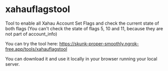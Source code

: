 # xahauflagstool
Tool to enable all Xahau Account Set Flags and check the current state of both flags (You can't check the state of flags 5, 10 and 11, because they are not part of account_info)

You can try the tool here: https://skunk-proper-smoothly.ngrok-free.app/tools/xahauflagstool

You can download it and use it locally in your browser running your local server.

